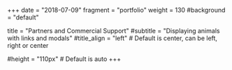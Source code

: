 +++ 
date = "2018-07-09"
fragment = "portfolio"
weight = 130
#background = "default"

title = "Partners and Commercial Support"
#subtitle = "Displaying animals with links and modals"
#title_align = "left" # Default is center, can be left, right or center

#height = "110px" # Default is auto
+++
